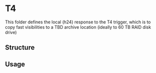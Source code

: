 # T4

This folder defines the local (h24) response to the T4 trigger, which is to copy fast visibilities to a TBD archive location (ideally to 60 TB RAID disk drive)

## Structure


## Usage

